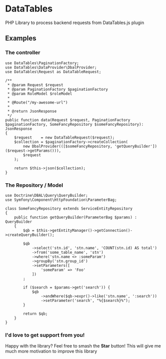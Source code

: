 # DataTables
PHP Library to process backend requests from DataTables.js plugin

## Examples

### The controller

```
use DataTables\PaginationFactory;
use DataTables\DataProvider\DbalProvider;
use DataTables\Request as DataTableRequest;

/**
 * @param Request $request
 * @param PaginationFactory $paginationFactory
 * @param RoleModel $roleModel
 *
 * @Route("/my-awesome-url")
 *
 * @return JsonResponse
 */
public function data(Request $request, PaginationFactory $paginationFactory, SomeFancyRepository $someFancyRepository): JsonResponse
{
    $request    = new DataTableRequest($request);
    $collection = $paginationFactory->createCollection(
        new DbalProvider(([$someFancyRepository, 'getQueryBuilder'])($request->getParams())),
        $request
    );

    return $this->json($collection);
}
```

### The Repository / Model

```
use Doctrine\DBAL\Query\QueryBuilder;
use Symfony\Component\HttpFoundation\ParameterBag;

class SomeFancyRepository extends ServiceEntityRepository
{
    public function getQueryBuilder(ParameterBag $params) : QueryBuilder
    {
        $qb = $this->getEntityManager()->getConnection()->createQueryBuilder();

        $qb
            ->select('stn.id', 'stn.name', 'COUNT(stn.id) AS total')
            ->from('some_table_name', 'stn')
            ->where('stn.name <> :someParam')
            ->groupBy('stn.group_id')
            ->setParameters([
                'someParam' => 'Foo'
            ])
        ;

        if ($search = $params->get('search')) {
            $qb
                ->andWhere($qb->expr()->like('stn.name', ':search'))
                ->setParameter('search', "%{$search}%");
        }

        return $qb;
    }
}
```


### I'd love to get support from you!
Happy with the library? Feel free to smash the **Star** button! This will give me much more motivation to improve this library
